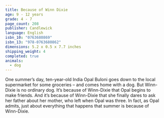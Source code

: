 ```yaml
---
title: Because of Winn Dixie
age: 9 - 12 years
grade: 4 - 7
page_count: 208
publisher: Candlewick
language: English
isbn_10: "0763680869"
isbn_13: "978-0763680862"
dimensions: 5.2 x 0.5 x 7.7 inches
shipping_weight: 4
completed: true
animals:
  - dog
---
```


One summer’s day, ten-year-old India Opal Buloni goes down to the local supermarket for some groceries – and comes home with a dog. But Winn-Dixie is no ordinary dog. It’s because of Winn-Dixie that Opal begins to make friends. And it’s because of Winn-Dixie that she finally dares to ask her father about her mother, who left when Opal was three. In fact, as Opal admits, just about everything that happens that summer is because of Winn-Dixie.